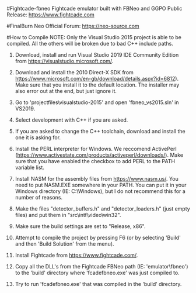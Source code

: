 #Fightcade-fbneo
Fightcade emulator built with FBNeo and GGPO
Public Release: https://www.fightcade.com

#FinalBurn Neo
Official Forum: https://neo-source.com

#How to Compile
NOTE: Only the Visual Studio 2015 project is able to be compiled.
All the others will be broken due to bad C++ include paths.

1) Download, install and run Visual Studio 2019 IDE Community Edition from https://visualstudio.microsoft.com/.

2) Download and install the 2010 Direct-X SDK from https://www.microsoft.com/en-gb/download/details.aspx?id=6812).
   Make sure that you install it to the default location. The installer may also error out at the end, but just ignore it.

3) Go to 'projectfiles\visualstudio-2015' and open 'fbneo_vs2015.sln' in VS2019.
4) Select development with C++ if you are asked.
5) If you are asked to change the C++ toolchain, download and install the one it is asking for.

6) Install the PERL interpreter for Windows. We reccomend ActivePerl (https://www.activestate.com/products/activeperl/downloads/).
   Make sure that you have enabled the checkbox to add PERL to the PATH variable list.
   
7) Install NASM for the assembly files from https://www.nasm.us/.
   You need to put NASM.EXE somewhere in your PATH.
   You can put it in your Windows directory (IE: C:\Windows), but I do not recommend this for a number of reasons.
   
8) Make the files "detector_buffers.h" and "detector_loaders.h" (just empty files) and put them in "src\intf\video\win32".
9) Make sure the build settings are set to "Release, x86".
10) Attempt to compile the project by pressing F6 (or by selecting 'Build' and then 'Build Solution' from the menu).
11) Install Fightcade from https://www.fightcade.com/.
12) Copy all the DLL's from the Fightcade FBNeo path (IE: 'emulator\fbneo') to the 'build' directory where 'fcadefbneo.exe' was just compiled to.
13) Try to run 'fcadefbneo.exe' that was compiled in the 'build' directory.